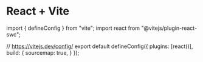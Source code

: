 # React + Vite

import { defineConfig } from "vite"; import react from
"@vitejs/plugin-react-swc";

// https://vitejs.dev/config/ export default defineConfig({ plugins: [react()],
build: { sourcemap: true, } });
